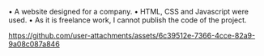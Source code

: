 • A website designed for a company.
• HTML, CSS and Javascript were used.
• As it is freelance work, I cannot publish the code of the project.

https://github.com/user-attachments/assets/6c39512e-7366-4cce-82a9-9a08c087a846

